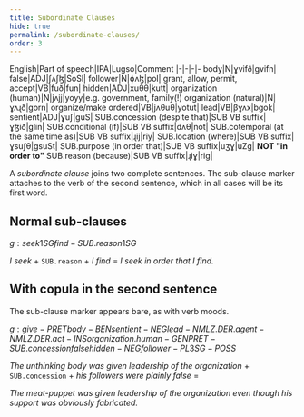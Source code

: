 ```yaml
---
title: Subordinate Clauses
hide: true
permalink: /subordinate-clauses/
order: 3
---
```


English|Part of speech|IPA|Lugso|Comment
|-|-|-|-
body|N|ɣvifð|gvifn|
false|ADJ|ʃʌʃɮ|SoSl|
follower|N|ɸʌɮ|pol|
grant, allow, permit, accept|VB|fuð|fun|
hidden|ADJ|xuθθ|kutt|
organization (human)|N|jʌjj|yoyy|e.g. government, family(!)
organization (natural)|N|ɣʌɻð|gorn|
organize/make ordered|VB|jʌθuθ|yotut|
lead|VB|βɣʌx|bgok|
sentient|ADJ|ɣuʃ|guS|
SUB.concession (despite that)|SUB VB suffix|ɣɮið|glin|
SUB.conditional (if)|SUB VB suffix|dʌθ|not|
SUB.cotemporal (at the same time as)|SUB VB suffix|ɻij|riy|
SUB.location (where)|SUB VB suffix|ɣsuʃθ|gsuSt|
SUB.purpose (in order that)|SUB VB suffix|uʒɣ|uZg| **NOT "in order to"**
SUB.reason (because)|SUB VB suffix|ɻiɣ|rig|

A _subordinate clause_ joins two complete sentences. The sub-clause marker attaches to the verb of the second sentence, which in all cases will be its first word.

## Normal sub-clauses

${g: seek 1SG find-SUB.reason 1SG}$

_I seek_ + `SUB.reason` + _I find_ = _I seek in order that I find._

## With copula in the second sentence

The sub-clause marker appears bare, as with verb moods.

${g: give-PRET body-BEN sentient-NEG lead-NMLZ.DER.agent-NMLZ.DER.act-INS organization.human-GEN PRET-SUB.concession false hidden-NEG follower-PL 3SG-POSS}$

_The unthinking body was given leadership of the organization_ + `SUB.concession` + _his followers were plainly false_ =

_The meat-puppet was given leadership of the organization even though his support was obviously fabricated._
